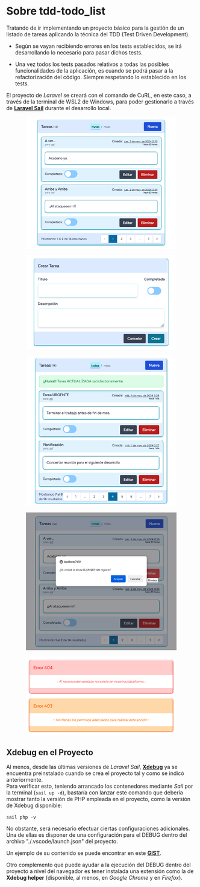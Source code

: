 # Sobre tdd-todo_list

Tratando de ir implementando un proyecto básico para la gestión de un listado de tareas aplicando la técnica del TDD (Test Driven Development).

- Según se vayan recibiendo errores en los tests establecidos, se irá desarrollando lo necesario para pasar dichos tests.

- Una vez todos los tests pasados relativos a todas las posibles funcionalidades de la aplicación, es cuando se podrá pasar a la refactorización del código. Siempre respetando lo establecido en los tests.

El proyecto de *Laravel* se creará con el comando de CuRL, en este caso, a través de la terminal de WSL2 de Windows, para poder gestionarlo a través de **[Laravel Sail](https://laravel.com/docs/11.x/sail)** durante el desarrollo local.

<p align="center"><img src="./_assets/img/tdd-todo-list-01.png" width="400" alt="tdd-todo-list-01"></p>

<p align="center"><img src="./_assets/img/tdd-todo-list-02.png" width="400" alt="tdd-todo-list-02"></p>

<p align="center"><img src="./_assets/img/tdd-todo-list-03.png" width="400" alt="tdd-todo-list-03"></p>

<p align="center"><img src="./_assets/img/tdd-todo-list-04.png" width="400" alt="tdd-todo-list-04"></p>

<p align="center"><img src="./_assets/img/tdd-todo-list-05.png" width="400" alt="tdd-todo-list-05"></p>

## Xdebug en el Proyecto

Al menos, desde las últimas versiones de *Laravel Sail*, **[Xdebug](https://xdebug.org/)** ya se encuentra preinstalado cuando se crea el proyecto tal y como se indicó anteriormente.<br>
Para verificar esto, teniendo arrancado los contenedores mediante *Sail* por la terminal (`sail up -d`), bastaría con lanzar este comando que debería mostrar tanto la versión de PHP empleada en el proyecto, como la versión de Xdebug disponible:

    sail php -v

No obstante, será necesario efectuar ciertas configuraciones adicionales. Una de ellas es disponer de una configuración para el DEBUG dentro del archivo "./.vscode/launch.json" del proyecto.

Un ejemplo de su contenido se puede encontrar en este **[GIST](https://gist.github.com/zacktagnan/b436eea3d3a3cf69ccee263b821591b7)**.

Otro complemento que puede ayudar a la ejecución del DEBUG dentro del proyecto a nivel del navegador es tener instalada una extensión como la de **Xdebug helper** (disponible, al menos, en *Google Chrome* y en *Firefox*).
